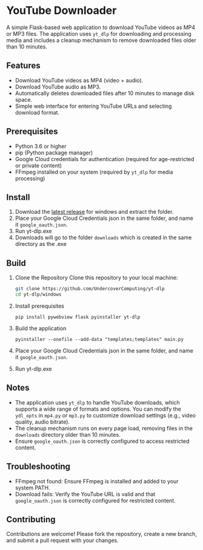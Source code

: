 # YouTube Downloader

A simple Flask-based web application to download YouTube videos as MP4 or MP3 files. The application uses `yt_dlp` for downloading and processing media and includes a cleanup mechanism to remove downloaded files older than 10 minutes.

## Features

* Download YouTube videos as MP4 (video + audio).
* Download YouTube audio as MP3.
* Automatically deletes downloaded files after 10 minutes to manage disk space.
* Simple web interface for entering YouTube URLs and selecting download format.

## Prerequisites

* Python 3.6 or higher
* pip (Python package manager)
* Google Cloud credentials for authentication (required for age-restricted or private content)
* FFmpeg installed on your system (required by `yt_dlp` for media processing)

## Install

1. Download the [latest release](https://github.com/UndercoverComputing/yt-dlp/releases) for windows and extract the folder.
2. Place your Google Cloud Credentials json in the same folder, and name it `google_oauth.json`.
3. Run yt-dlp.exe
4. Downloads will go to the folder `downloads` which is created in the same directory as the .exe

## Build

1. Clone the Repository
   Clone this repository to your local machine:

   ```bash
   git clone https://github.com/UndercoverComputing/yt-dlp
   cd yt-dlp/windows
   ```

2. Install prerequisites

   ```shell
   pip install pywebview flask pyinstaller yt-dlp
   ```

3. Build the application

   ```shell
   pyinstaller --onefile --add-data "templates;templates" main.py
   ```

2. Place your Google Cloud Credentials json in the same folder, and name it `google_oauth.json`.
3. Run yt-dlp.exe

## Notes

* The application uses `yt_dlp` to handle YouTube downloads, which supports a wide range of formats and options. You can modify the `ydl_opts` in `mp4.py` or `mp3.py` to customize download settings (e.g., video quality, audio bitrate).
* The cleanup mechanism runs on every page load, removing files in the `downloads` directory older than 10 minutes.
* Ensure `google_oauth.json` is correctly configured to access restricted content.

## Troubleshooting

* FFmpeg not found: Ensure FFmpeg is installed and added to your system PATH.
* Download fails: Verify the YouTube URL is valid and that `google_oauth.json` is correctly configured for restricted content.

## Contributing

Contributions are welcome! Please fork the repository, create a new branch, and submit a pull request with your changes.
